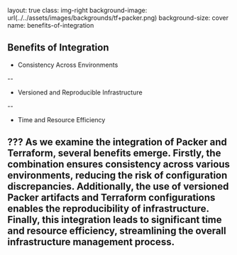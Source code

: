 layout: true
class: img-right
background-image: url(../../assets/images/backgrounds/tf+packer.png)
background-size: cover
name: benefits-of-integration

## Benefits of Integration


- Consistency Across Environments

--

- Versioned and Reproducible Infrastructure

--

- Time and Resource Efficiency

???
As we examine the integration of Packer and Terraform, several benefits emerge. Firstly, the combination ensures consistency across various environments, reducing the risk of configuration discrepancies. Additionally, the use of versioned Packer artifacts and Terraform configurations enables the reproducibility of infrastructure. Finally, this integration leads to significant time and resource efficiency, streamlining the overall infrastructure management process.
---

